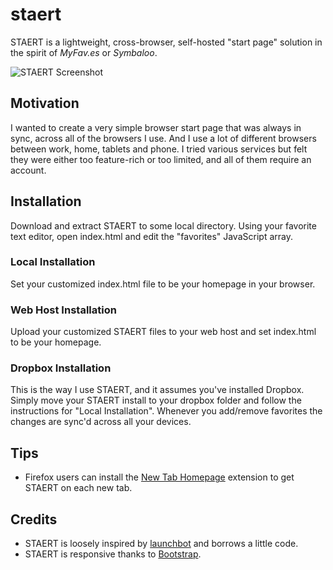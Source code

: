 staert
======
STAERT is a lightweight, cross-browser, self-hosted "start page" solution in the spirit of _MyFav.es_ or _Symbaloo_.

![STAERT Screenshot](http://i1366.photobucket.com/albums/r778/sugonaut/Screenshots/staert2_zpse659bb30.png)

Motivation
----------
I wanted to create a very simple browser start page that was always in sync, across all of the browsers I use. And I use a lot of different browsers between work, home, tablets and phone. I tried various services but felt they were either too feature-rich or too limited, and all of them require an account.

Installation
------------
Download and extract STAERT to some local directory. Using your favorite text editor, open index.html and edit the "favorites" JavaScript array.

### Local Installation
Set your customized index.html file to be your homepage in your browser. 

### Web Host Installation
Upload your customized STAERT files to your web host and set index.html to be your homepage.

### Dropbox Installation
This is the way I use STAERT, and it assumes you've installed Dropbox. Simply move your STAERT install to your dropbox folder and follow the instructions for "Local Installation". Whenever you add/remove favorites the changes are sync'd across all your devices.

Tips
----
* Firefox users can install the [New Tab Homepage](https://addons.mozilla.org/en-US/firefox/addon/new-tab-homepage/) extension to get STAERT on each new tab.

Credits
-------
* STAERT is loosely inspired by [launchbot](http://launchbot.michaelxander.com/) and borrows a little code.
* STAERT is responsive thanks to [Bootstrap](http://getbootstrap.com).
